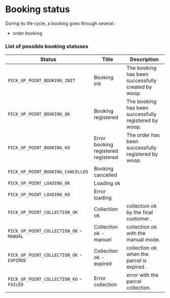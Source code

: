 # Booking status 

During its life cycle, a booking goes through several :

- order booking

### List of possible booking statuses

| Status                            | Title                    | Description                                                                |
| --------------------------------- | ------------------------ | -------------------------------------------------------------------------- |
| `PICK_UP_POINT_BOOKING_INIT`                   | Booking init         | The booking has been successfully created by woop.                        |
| `PICK_UP_POINT_BOOKING_OK`                   | Booking registered         | The booking has been successfully registered by woop.                        |
| `PICK_UP_POINT_BOOKING_KO`                   | Error booking registered registered         | The order has been successfully registered by woop.                        |
| `PICK_UP_POINT_BOOKING_CANCELLED`                   | Booking cancelled         |                         |
| `PICK_UP_POINT_LOADING_OK`                   | Loading ok         |                         |
| `PICK_UP_POINT_LOADING_KO`                   | Error loading        |                 |
| `PICK_UP_POINT_COLLECTION_OK`                   | Collection ok         | collection ok by the final customer .                        |
| `PICK_UP_POINT_COLLECTION_OK` - `MANUAL`                  | Collection ok - manuel         | collection ok with the manual mode.                        |
| `PICK_UP_POINT_COLLECTION_OK` - `EXPIRED`                  | Collection ok - expired         | collection ok when the parcel is expired .                        |
| `PICK_UP_POINT_COLLECTION_KO` - `FAILED`                  | Error collection         | error with the parcel collection.                        |

